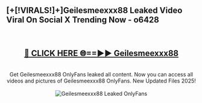 <h2>[+[!VIRALS!]+]Geilesmeexxx88 Leaked Video Viral On Social X Trending Now - o6428</h2>
<br>
<div align="center">
<h2><a href="https://libra.edu.pl?Geilesmeexxx88" rel="nofollow">🔴 CLICK HERE 🌐==►► Geilesmeexxx88</a></h2>
<br>
Get Geilesmeexxx88 OnlyFans leaked all content. Now you can access all videos and pictures of Geilesmeexxx88 OnlyFans. New Updated Files 2025!
<br>
<br>
<a href="https://libra.edu.pl?Geilesmeexxx88" rel="nofollow" data-target="animated-image.originalLink"><img src="https://i.ibb.co.com/WyWwxjT/player-gif2.gif" alt="Geilesmeexxx88 Leaked OnlyFans" style="max-width: 100%; display: inline-block;" data-target="animated-image.originalImage"></a>
</div>
<br>